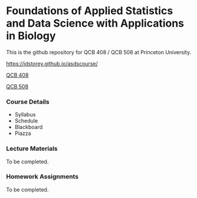 # Foundations of Applied Statistics and Data Science with Applications in Biology

This is the github repository for QCB 408 / QCB 508 at Princeton University.
  
https://jdstorey.github.io/asdscourse/
  
[QCB 408](https://registrar.princeton.edu/course-offerings/course_details.xml?courseid=014039&term=1174)
  
[QCB 508](https://registrar.princeton.edu/course-offerings/course_details.xml?courseid=014087&term=1174)
 
### Course Details
 
- Syllabus
- Schedule
- Blackboard
- Piazza
 
### Lecture Materials
 
To be completed.
 
### Homework Assignments
 
To be completed.
